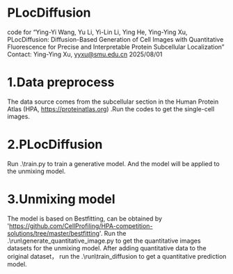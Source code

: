 # PLocDiffusion
code for “Ying-Yi Wang, Yu Li, Yi-Lin Li, Ying He, Ying-Ying Xu, PLocDiffusion: Diffusion-Based Generation of Cell Images with Quantitative Fluorescence for Precise and Interpretable Protein Subcellular Localization”
Contact: Ying-Ying Xu, yyxu@smu.edu.cn 2025/08/01
# 1.Data preprocess
The data source comes from the subcellular section in the Human Protein Atlas (HPA, https://proteinatlas.org) .Run the codes to get the single-cell images.
# 2.PLocDiffusion
Run .\train.py to train a generative model. And the model will be applied to the unmixing model.
# 3.Unmixing model
The model is based on Bestfitting, can be obtained by 'https://github.com/CellProfiling/HPA-competition-solutions/tree/master/bestfitting'. Run the .\run\generate_quantitative_image.py to get the quantitative images datasets for the unmixing model. After adding quantitative data to the original dataset， run the .\run\train_diffusion to get a quantitative prediction model.
